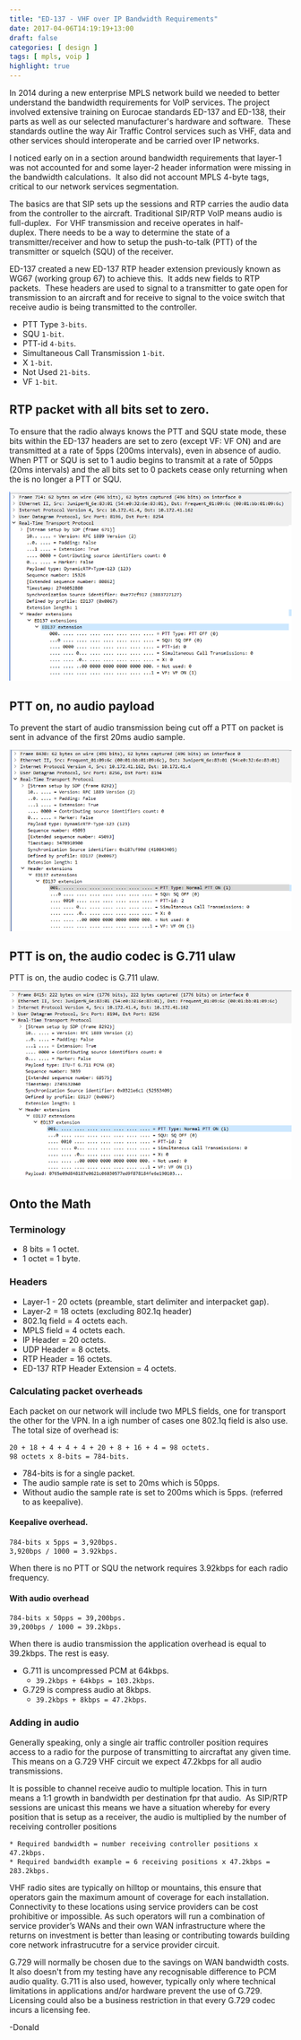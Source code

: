 ```yaml
---
title: "ED-137 - VHF over IP Bandwidth Requirements"
date: 2017-04-06T14:19:19+13:00
draft: false
categories: [ design ]
tags: [ mpls, voip ]
highlight: true
---
```


In 2014 during a new enterprise MPLS network build we needed to better understand the bandwidth requirements for VoIP services.  The project involved extensive training on Eurocae standards ED-137 and ED-138, their parts as well as our selected manufacturer's hardware and software.  These standards outline the way Air Traffic Control services such as VHF, data and other services should interoperate and be carried over IP networks.

I noticed early on in a section around bandwidth requirements that layer-1 was not accounted for and some layer-2 header information were missing in the bandwidth calculations.  It also did not account MPLS 4-byte tags, critical to our network services segmentation.

The basics are that SIP sets up the sessions and RTP carries the audio data from the controller to the aircraft.  Traditional SIP/RTP VoIP means audio is full-duplex.  For VHF transmission and receive operates in half-duplex. There needs to be a way to determine the state of a transmitter/receiver and how to setup the push-to-talk (PTT) of the transmitter or squelch (SQU) of the receiver.

ED-137 created a new ED-137 RTP header extension previously known as WG67 (working group 67) to achieve this.  It adds new fields to RTP packets.  These headers are used to signal to a transmitter to gate open for transmission to an aircraft and for receive to signal to the voice switch that receive audio is being transmitted to the controller.

* PTT Type `3-bits`.
* SQU `1-bit`.
* PTT-id `4-bits`.
* Simultaneous Call Transmission `1-bit`.
* X `1-bit`.
* Not Used `21-bits`.
* VF `1-bit`.

## RTP packet with all bits set to zero.
To ensure that the radio always knows the PTT and SQU state mode, these bits within the ED-137 headers are set to zero (except VF: VF ON) and are transmitted at a rate of 5pps (200ms intervals), even in absence of audio.  When PTT or SQU is set to 1 audio begins to transmit at a rate of 50pps (20ms intervals) and the all bits set to 0 packets cease only returning when the is no longer a PTT or SQU.

![RTP ED-137 Headers](/img/ED137-RTP-Headers.png)

## PTT on, no audio payload
To prevent the start of audio transmission being cut off a PTT on packet is sent in advance of the first 20ms audio sample.

![PTT on, no audio](/img/ED137-PTT-On-no-audio.png)

## PTT is on, the audio codec is G.711 ulaw
PTT is on, the audio codec is G.711 ulaw.

![PTT on, with audio](/img/ED137-PTT-On.png)


## Onto the Math

### Terminology
* 8 bits = 1 octet.
* 1 octet = 1 byte.

### Headers
* Layer-1 - 20 octets (preamble, start delimiter and interpacket gap).
* Layer-2 = 18 octets (excluding 802.1q header)
* 802.1q field = 4 octets each.
* MPLS field = 4 octets each.
* IP Header = 20 octets.
* UDP Header = 8 octets.
* RTP Header = 16 octets.
* ED-137 RTP Header Extension = 4 octets.

### Calculating packet overheads
Each packet on our network will include two MPLS fields, one for transport the other for the VPN.  In a igh number of cases one 802.1q field is also use.  The total size of overhead is:

```
20 + 18 + 4 + 4 + 4 + 20 + 8 + 16 + 4 = 98 octets.
98 octets x 8-bits = 784-bits.
```

* 784-bits is for a single packet.
* The audio sample rate is set to 20ms which is 50pps.
* Without audio the sample rate is set to 200ms which is 5pps. (referred to as keepalive).

#### Keepalive overhead.
```
784-bits x 5pps = 3,920bps.
3,920bps / 1000 = 3.92kbps.
```

When there is no PTT or SQU the network requires 3.92kbps for each radio frequency.

#### With audio overhead
```
784-bits x 50pps = 39,200bps.
39,200bps / 1000 = 39.2kbps.
```

When there is audio transmission the application overhead is equal to 39.2kbps.  The rest is easy.

* G.711 is uncompressed PCM at 64kbps.
  * `39.2kbps + 64kbps = 103.2kbps`.
* G.729 is compress audio at 8kbps.
  * `39.2kbps + 8kbps = 47.2kbps`.

### Adding in audio 
Generally speaking, only a single air traffic controller position requires access to a radio for the purpose of transmitting to aircraftat any given time.  This means on a G.729 VHF circuit we expect 47.2kbps for all audio transmissions.

It is possible to channel receive audio to multiple location.  This in turn means a 1:1 growth in bandwidth per destination fpr that audio.  As SIP/RTP sessions are unicast this means we have a situation whereby for every position that is setup as a receiver, the audio is multiplied by the number of receiving controller positions

```
* Required bandwidth = number receiving controller positions x 47.2kbps.
* Required bandwidth example = 6 receiving positions x 47.2kbps = 283.2kbps.
```

VHF radio sites are typically on hilltop or mountains, this ensure that operators gain the maximum amount of coverage for each installation. Connectivity to these locations using service providers can be cost prohibitive or impossible. As such operators will run a combination of service provider’s WANs and their own WAN infrastructure where the returns on investment is better than leasing or contributing towards building core network infrastrucutre for a service provider circuit.

G.729 will normally be chosen due to the savings on WAN bandwidth costs.  It also doesn't from my testing have any recognisable difference to PCM audio quality.  G.711 is also used, however, typically only where technical limitations in applications and/or hardware prevent the use of G.729.  Licensing could also be a business restriction in that every G.729 codec incurs a licensing fee.

-Donald
